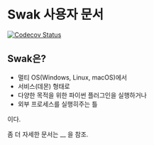 # Swak 사용자 문서

[![Codecov Status](https://codecov.io/gh/haje01/swak/branch/master/graph/badge.svg)](https://codecov.io/gh/haje01/swak)

## Swak은?

- 멀티 OS(Windows, Linux, macOS)에서
- 서비스(데몬) 형태로
- 다양한 목적을 위한 파이썬 플러그인을 실행하거나
- 외부 프로세스를 실행히주는 틀

이다.

좀 더 자세한 문서는 __ 을 참조.

